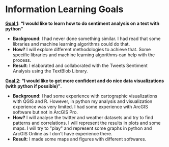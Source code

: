 # Information Learning Goals

[**Goal 1**](https://github.com/gerardathletics/SmartEnvironments-PersonalPortfolio/tree/master/Information/Goal-1): **“I would like to learn how to do sentiment analysis on a text with python”** 
  * **Background**: I had never done something similar. I had read that some libraries and machine learning algorithms could do that. 
  * **How?** I will explore different methodologies to achieve that. Some specific libraries and machine learning algorithms can help with the process.
  * **Result**: I elaborated and collaborated with the Tweets Sentiment Analysis using the TextBlob Library. 

[**Goal 2**](https://github.com/gerardathletics/SmartEnvironments-PersonalPortfolio/tree/master/Information/Goal-2): **“I would like to get more confident and do nice data visualizations (with python if possible)”**. 
 * **Background**: I had some experience with cartographic visualizations with QGIS and R. However, in python my analysis and visualization experience was very limited. I had some experience with ArcGIS software but not in ArcGIS Pro.
 * **How?** I will analyse the twitter and weather datasets and try to find patterns and correlations. I will represent the results in plots and some maps. I will try to "play" and represent some graphs in python and ArcGIS Online as I don't have experience there.
 * **Result**: I made some maps and figures with different softwares. 
